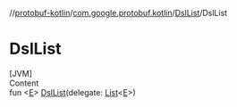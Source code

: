 //[protobuf-kotlin](/docs/reference/kotlin/api-docs/)/[com.google.protobuf.kotlin](/docs/reference/kotlin/api-docs/protobuf-kotlin/com.google.protobuf.kotlin/)/[DslList]()/DslList

# DslList

[JVM] \
Content \
fun <[E]()> [DslList]()(delegate:
[List](https://kotlinlang.org/api/latest/jvm/stdlib/kotlin.collections/-list/index.html)<[E]()>)
